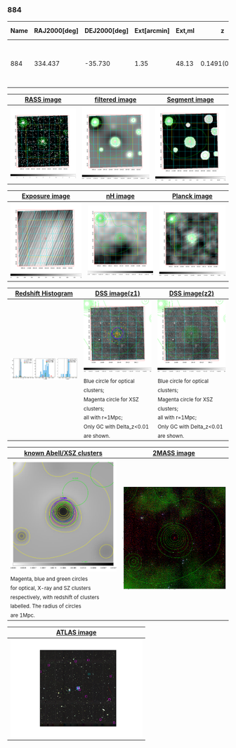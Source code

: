<div STYLE="page-break-after: always;"></div>

### 884

|Name|RAJ2000[deg]|DEJ2000[deg] |Ext[arcmin]| Ext,ml | z | z_src| C|GC(XSZ,Delta_z<0.01)| GC(OPT,Delta_z<0.01)|GC| R_sig[arcmin] | R500[arcmin] | R500[Mpc]| CRsig[c/s] | CR500[c/s] |L500[1E44 erg/s]|F500[1E-12 erg/s/cm^2]| M500[1E14 Msun]|Tx[keV]|Cnt_sig|Beta|Rc[arcmin]|Comment|Alias|
|---|---|---|---|---|---|------|---|--------|---------|----------|---|---|---|---|---|---|---|---|---|---|---|---|---|---|
|884| 334.437| -35.730| 1.35| 48.13| 0.1491(0.005)| z1, z_xsz| B| MCXC, PSZ2, Tar| A, W| A, MCXC, N, PSZ2, Tar, W, XB| 8.800| 7.439| 1.161| 0.354(0.043)| 0.345(0.042)| 4.255(0.252)| 7.085(0.419)| 5.15(0.15)| 6.17(0.11)| 106.1| 0.845(-0.121+0.104)| 3.367(-0.745+0.567)| -| k085|

|[RASS image](../image/884/884_img.pdf)|[filtered image](../image/884/884_fil.pdf)|[Segment image](../image/884/884_seg.pdf)|
|-------------------|--------------------|-------------------|
| <img src="../image/884/884_img.png" width="300">  | <img src="../image/884/884_fil.png" width="300">   | <img src="../image/884/884_seg.png" width="300">  |

|[Exposure image](../image/884/884_mex.pdf)| [nH image](../image/884/884_nh.pdf)| [Planck image](../image/884/884_p.pdf)|
|-------------------|--------------------|-------------------|
|<img src="../image/884/884_mex.png" width="300">   | <img src="../image/884/884_nh.png" width="300">    | <img src="../image/884/884_p.png" width="300"> |

|[Redshift Histogram](../image/884/884_zg.pdf) | [DSS image(z1)](../image/884/884_dss_z1.pdf)      |  [DSS image(z2)](../image/884/884_dss_z2.pdf)    |
|-------------------|--------------------|-------------------|
|<img src="../image/884/884_zg.png" width="300"> |<img src="../image/884/884_dss_z1.png" width="300"> <sub><br>Blue circle for optical clusters; <br>Magenta circle for XSZ clusters; <br>all with r=1Mpc; <br>Only GC with Delta_z<0.01 are shown. </sub>| <img src="../image/884/884_dss_z2.png" width="300"><sub><br>Blue circle for optical clusters; <br>Magenta circle for XSZ clusters; <br>all with r=1Mpc; <br>Only GC with Delta_z<0.01 are shown. </sub> |

|[known Abell/XSZ clusters](../image/884/884_gc.pdf) | [2MASS image](../image/884/884_2mass.pdf)      |
|-------------------|-------------------|
|<img src=../image/884/884_gc.png width="300"> <br><sub>Magenta, blue and green circles <br>for optical, X-ray and SZ clusters <br>respectively, with redshift of clusters <br>labelled. The radius of circles <br>are 1Mpc.</sub>|<img src="../image/884/884_2mass.png" width="300">  |

|[ATLAS image](../image/884/884_s.pdf)        |
|-------------------|
| <img src="../image/884/884_s.pdf" width="300">  |
